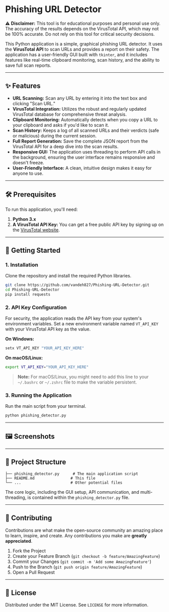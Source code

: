 # Phishing URL Detector

⚠️ **Disclaimer:** This tool is for educational purposes and personal use only. The accuracy of the results depends on the VirusTotal API, which may not be 100% accurate. Do not rely on this tool for critical security decisions.

This Python application is a simple, graphical phishing URL detector. It uses the **VirusTotal API** to scan URLs and provides a report on their safety. The application has a user-friendly GUI built with `tkinter`, and it includes features like real-time clipboard monitoring, scan history, and the ability to save full scan reports.

-----

## ✨ Features

  * **URL Scanning:** Scan any URL by entering it into the text box and clicking "Scan URL."
  * **VirusTotal Integration:** Utilizes the robust and regularly updated VirusTotal database for comprehensive threat analysis.
  * **Clipboard Monitoring:** Automatically detects when you copy a URL to your clipboard and asks if you'd like to scan it.
  * **Scan History:** Keeps a log of all scanned URLs and their verdicts (safe or malicious) during the current session.
  * **Full Report Generation:** Save the complete JSON report from the VirusTotal API for a deep dive into the scan results.
  * **Responsive GUI:** The application uses threading to perform API calls in the background, ensuring the user interface remains responsive and doesn't freeze.
  * **User-Friendly Interface:** A clean, intuitive design makes it easy for anyone to use.

-----

## 🛠️ Prerequisites

To run this application, you'll need:

1.  **Python 3.x**
2.  **A VirusTotal API Key:** You can get a free public API key by signing up on the [VirusTotal website](https://www.virustotal.com/gui/my-apikey).

-----

## 🚀 Getting Started

### 1\. Installation

Clone the repository and install the required Python libraries.

```bash
git clone https://github.com/vandeh827/Phishing-URL-Detector.git
cd Phishing-URL-Detector
pip install requests
```

### 2\. API Key Configuration

For security, the application reads the API key from your system's environment variables. Set a new environment variable named `VT_API_KEY` with your VirusTotal API key as the value.

**On Windows:**

```bash
setx VT_API_KEY "YOUR_API_KEY_HERE"
```

**On macOS/Linux:**

```bash
export VT_API_KEY="YOUR_API_KEY_HERE"
```

> **Note:** For macOS/Linux, you might need to add this line to your `~/.bashrc` or `~/.zshrc` file to make the variable persistent.

### 3\. Running the Application

Run the main script from your terminal.

```bash
python phishing_detector.py
```

-----

## 🖼️ Screenshots

-----

## 📂 Project Structure

```
├── phishing_detector.py      # The main application script
├── README.md                # This file
└── ...                      # Other potential files
```

The core logic, including the GUI setup, API communication, and multi-threading, is contained within the `phishing_detector.py` file.

-----

## 🤝 Contributing

Contributions are what make the open-source community an amazing place to learn, inspire, and create. Any contributions you make are **greatly appreciated**.

1.  Fork the Project
2.  Create your Feature Branch (`git checkout -b feature/AmazingFeature`)
3.  Commit your Changes (`git commit -m 'Add some AmazingFeature'`)
4.  Push to the Branch (`git push origin feature/AmazingFeature`)
5.  Open a Pull Request

-----

## 📄 License

Distributed under the MIT License. See `LICENSE` for more information.
